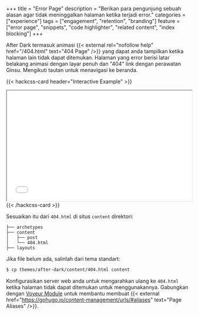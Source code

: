 +++
title = "Error Page"
description = "Berikan para pengunjung sebuah alasan agar tidak meninggalkan halaman ketika terjadi error."
categories = ["experience"]
tags = ["engagement", "retention", "branding"]
feature = ["error page", "snippets", "code highlighter", "related content", "index blocking"]
+++

After Dark termasuk animasi {{< external rel="nofollow help" href="/404.html" text="404 Page" />}} yang dapat anda tampilkan ketika halaman lain tidak dapat ditemukan. Halaman yang error berisi latar belakang animasi dengan layar penuh dan "404" link dengan perawatan Ginsu. Mengikuti tautan untuk menavigasi ke beranda.

{{< hackcss-card header="Interactive Example" >}}
  <iframe title="Error Page Example" width="100%" height="300" src="/404.html"></iframe>
{{< /hackcss-card >}}

<!--more-->

Sesuaikan itu dari `404.html` di situs `content` direktori:

```
├── archetypes
├── content
│   ├── post
│   └── 404.html
├── layouts
```

Jika file belum ada, salinlah dari tema standart:

```sh
$ cp themes/after-dark/content/404.html content
```

Konfigurasikan server web anda untuk mengarahkan ulang ke `404.html` ketika halaman tidak dapat ditemukan untuk menggunakannya. Gabungkan dengan [Voyeur Module](/module/voyeur) untuk membantu membuat {{< external href="https://gohugo.io/content-management/urls/#aliases" text="Page Aliases" />}}.
